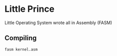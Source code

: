 # Little Prince

Little Operating System wrote all in Assembly (FASM)


## Compiling

```
fasm kernel.asm
```
